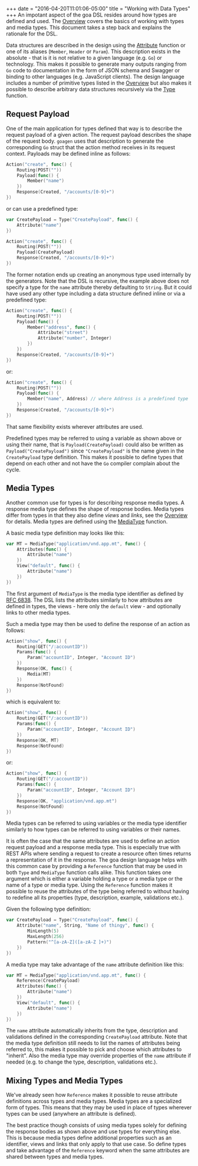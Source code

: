 +++
date = "2016-04-20T11:01:06-05:00"
title = "Working with Data Types"
+++
An impotant aspect of the goa DSL resides around how types are defined and used. The
[Overview](overview) covers the basics of working with types and media types. This document takes
a step back and explains the rationale for the DSL.

Data structures are described in the design using the
[Attribute](http://goa.design/reference/goa/design/apidsl/#func-attribute-a-name-apidsl-attribute-a)
function or one of its aliases (`Member`, `Header` or `Param`). This description exists in the
absolute - that is it is not relative to a given language (e.g. `Go`) or technology. This makes it
possible to generate many outputs ranging from `Go` code to documentation in the form of JSON schema
and Swagger or binding to other languages (e.g. JavaScript clients). The design language includes a
number of primitive types listed in the [Overview](overview) but also makes it possible to describe
arbitrary data structures recursively via the
[Type](http://goa.design/reference/goa/design/apidsl/#func-type-a-name-apidsl-type-a) function.

## Request Payload

One of the main application for types defined that way is to describe the request payload of a
given action. The request payload describes the shape of the request body. `goagen` uses that
description to generate the corresponding `Go` struct that the action method receives in its
request context. Payloads may be defined inline as follows:

```go
Action("create", func() {
	Routing(POST(""))
	Payload(func() {
		Member("name")
	})
	Response(Created, "/accounts/[0-9]+")
})
```

or can use a predefined type:

```go
var CreatePayload = Type("CreatePayload", func() {
	Attribute("name")
})

Action("create", func() {
	Routing(POST(""))
	Payload(CreatePayload)
	Response(Created, "/accounts/[0-9]+")
})
```

The former notation ends up creating an anonymous type used internally by the generators. Note that
the DSL is recursive, the example above does not specify a type for the `name` attribute thereby
defaulting to `String`. But it could have used any other type including a data structure defined
inline or via a predefined type:

```go
Action("create", func() {
	Routing(POST(""))
	Payload(func() {
		Member("address", func() {
            Attribute("street")
            Attribute("number", Integer)
        })
	})
	Response(Created, "/accounts/[0-9]+")
})
```

or:

```go
Action("create", func() {
	Routing(POST(""))
	Payload(func() {
		Member("name", Address) // where Address is a predefined type
	})
	Response(Created, "/accounts/[0-9]+")
})
```

That same flexibility exists wherever attributes are used.

Predefined types may be referred to using a variable as shown above or using their name, that is
`Payload(CreatePayload)` could also be written as `Payload("CreatePayload")` since `"CreatePayload"`
is the name given in the `CreatePayload` type definition. This makes it possible to define types
that depend on each other and not have the `Go` compiler complain about the cycle.

## Media Types

Another common use for types is for describing response media types. A response media type defines
the shape of response bodies. Media types differ from types in that they also define *views* and
*links*, see the [Overview](overview) for details. Media types are defined using the
[MediaType](http://goa.design/reference/goa/design/apidsl/#func-mediatype-a-name-apidsl-mediatype-a)
function.

A basic media type definition may looks like this:

```go
var MT = MediaType("application/vnd.app.mt", func() {
	Attributes(func() {
		Attribute("name")
	})
	View("default", func() {
		Attribute("name")
	})
})
```

The first argument of `MediaType` is the media type identifier as defined by 
[RFC 6838](https://tools.ietf.org/html/rfc6838). The DSL lists the attributes similarly to how
attributes are defined in types, the views - here only the `default` view - and optionally links to
other media types.

Such a media type may then be used to define the response of an action as follows:

```go
Action("show", func() {
	Routing(GET("/:accountID"))
	Params(func() {
		Param("accountID", Integer, "Account ID")
	})
	Response(OK, func() {
		Media(MT)
	})
	Response(NotFound)
})
```

which is equivalent to:

```go
Action("show", func() {
	Routing(GET("/:accountID"))
	Params(func() {
		Param("accountID", Integer, "Account ID")
	})
	Response(OK, MT)
	Response(NotFound)
})
```

or:

```go
Action("show", func() {
	Routing(GET("/:accountID"))
	Params(func() {
		Param("accountID", Integer, "Account ID")
	})
	Response(OK, "application/vnd.app.mt")
	Response(NotFound)
})
```

Media types can be referred to using variables or the media type identifier similarly to how types
can be referred to using variables or their names.

It is often the case that the same attributes are used to define an action request payload and a
response media type. This is especially true with REST APIs where sending a request to create a
resource often times returns a representation of it in the response. The goa design language helps
with this common case by providing a `Reference` function that may be used in both `Type` and
`MediaType` function calls alike. This function takes one argument which is either a variable
holding a type or a media type or the name of a type or media type. Using the `Reference` function
makes it possible to reuse the attributes of the type being referred to without having to
redefine all its properties (type, description, example, validations etc.).

Given the following type definition:

```go
var CreatePayload = Type("CreatePayload", func() {
	Attribute("name", String, "Name of thingy", func() {
		MinLength(5)
		MaxLength(256)
		Pattern("^[a-zA-Z]([a-zA-Z ]+)")
	})
})
```

A media type may take advantage of the `name` attribute definition like this:

```go
var MT = MediaType("application/vnd.app.mt", func() {
	Reference(CreatePayload)
	Attributes(func() {
		Attribute("name")
	})
	View("default", func() {
		Attribute("name")
	})
})
```

The `name` attribute automatically inherits from the type, description and validations defined in
the corresponding `CreatePayload` attribute. Note that the media type definition still needs to list
the names of attributes being referred to, this makes it possible to pick and choose which
attributes to "inherit". Also the media type may override properties of the `name` attribute if
needed (e.g. to change the type, description, validations etc.).

## Mixing Types and Media Types

We've already seen how `Reference` makes it possible to reuse attribute definitions across types
and media types. Media types are a specialized form of types. This means that they may be used in
place of types wherever types can be used (anywhere an attribute is defined).

The best practice though consists of using media types solely for defining the response bodies as
shown above and use types for everything else. This is because media types define additional
properties such as an identifier, views and links that only apply to that use case. So define
types and take advantage of the `Reference` keyword when the same attributes are shared between
types and media types.
